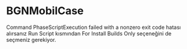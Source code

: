 # BGNMobilCase

Command PhaseScriptExecution failed with a nonzero exit code hatası alırsanız 
Run Script kısmından For Install Builds Only seçeneğini de seçmeniz gerekiyor.
 
